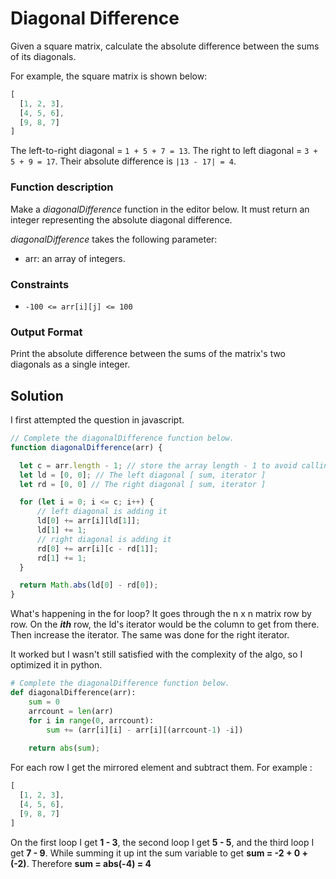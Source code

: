 # Diagonal Difference

Given a square matrix, calculate the absolute difference between the sums of its diagonals.

For example, the square matrix  is shown below:

```javascript
[
  [1, 2, 3],
  [4, 5, 6],
  [9, 8, 7]
]
```  
The left-to-right diagonal = `1 + 5 + 7 = 13`. The right to left diagonal = `3 + 5 + 9 = 17`. Their absolute difference is `|13 - 17| = 4`.

### Function description

Make a _diagonalDifference_ function in the editor below. It must return an integer representing the absolute diagonal difference.

_diagonalDifference_ takes the following parameter:
 * arr: an array of integers.

### Constraints

 * `-100 <= arr[i][j] <= 100`

### Output Format

Print the absolute difference between the sums of the matrix's two diagonals as a single integer.


## Solution

I first attempted the question in javascript.

```javascript
// Complete the diagonalDifference function below.
function diagonalDifference(arr) {

  let c = arr.length - 1; // store the array length - 1 to avoid calling it 
  let ld = [0, 0]; // The left diagonal [ sum, iterator ]
  let rd = [0, 0] // The right diagonal [ sum, iterator ]

  for (let i = 0; i <= c; i++) {
      // left diagonal is adding it
      ld[0] += arr[i][ld[1]];
      ld[1] += 1;
      // right diagonal is adding it
      rd[0] += arr[i][c - rd[1]];
      rd[1] += 1;
  }

  return Math.abs(ld[0] - rd[0]);
}
```
What's happening in the for loop? It goes through the n x n matrix row by row. On the **_ith_** row, the ld's iterator would be the column to get from there. Then increase the iterator. The same was done for the right iterator.

It worked but I wasn't still satisfied with the complexity of the algo, so I optimized it in python.

```python
# Complete the diagonalDifference function below.
def diagonalDifference(arr):
    sum = 0
    arrcount = len(arr)
    for i in range(0, arrcount):
        sum += (arr[i][i] - arr[i][(arrcount-1) -i])
    
    return abs(sum);
```

For each row I get the mirrored element and subtract them. For example :
```javascript
[
  [1, 2, 3],
  [4, 5, 6],
  [9, 8, 7]
]
``` 
On the first loop I get **1 - 3**, the second loop I get **5 - 5**, and the third loop I get **7 - 9**. While summing it up int the sum variable to get **sum = -2 + 0 + (-2)**. Therefore **sum = abs(-4) = 4**